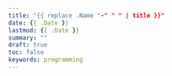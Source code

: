 ```yaml
---
title: "{{ replace .Name "-" " " | title }}"
date: {{ .Date }}
lastmod: {{ .Date }}
summary: ""
draft: true
toc: false
keywords: programming
---
```


